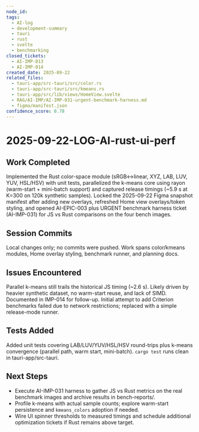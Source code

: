 ```yaml
---
node_id:
tags:
  - AI-log
  - development-summary
  - tauri
  - rust
  - svelte
  - benchmarking
closed_tickets:
  - AI-IMP-013
  - AI-IMP-014
created_date: 2025-09-22
related_files:
  - tauri-app/src-tauri/src/color.rs
  - tauri-app/src-tauri/src/kmeans.rs
  - tauri-app/src/lib/views/HomeView.svelte
  - RAG/AI-IMP/AI-IMP-031-urgent-benchmark-harness.md
  - figma/manifest.json
confidence_score: 0.78
---
```


# 2025-09-22-LOG-AI-rust-ui-perf

## Work Completed
Implemented the Rust color-space module (sRGB↔linear, XYZ, LAB, LUV, YUV, HSL/HSV) with unit tests, parallelized the k-means core using rayon (warm-start + mini-batch support) and captured release timings (~5.9 s at K=300 on 120k synthetic samples). Locked the 2025-09-22 Figma snapshot manifest after adding new overlays, refreshed Home view overlays/token styling, and opened AI-EPIC-003 plus URGENT benchmark harness ticket (AI-IMP-031) for JS vs Rust comparisons on the four bench images.

## Session Commits
Local changes only; no commits were pushed. Work spans color/kmeans modules, Home overlay styling, benchmark runner, and planning docs.

## Issues Encountered
Parallel k-means still trails the historical JS timing (~2.6 s). Likely driven by heavier synthetic dataset, no warm-start reuse, and lack of SIMD. Documented in IMP-014 for follow-up. Initial attempt to add Criterion benchmarks failed due to network restrictions; replaced with a simple release-mode runner.

## Tests Added
Added unit tests covering LAB/LUV/YUV/HSL/HSV round-trips plus k-means convergence (parallel path, warm start, mini-batch). `cargo test` runs clean in tauri-app/src-tauri.

## Next Steps
- Execute AI-IMP-031 harness to gather JS vs Rust metrics on the real benchmark images and archive results in bench-reports/.
- Profile k-means with actual sample counts; explore warm-start persistence and `kmeans_colors` adoption if needed.
- Wire UI spinner thresholds to measured timings and schedule additional optimization tickets if Rust remains above target.

